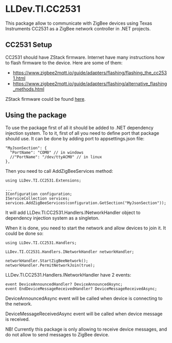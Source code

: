# LLDev.TI.CC2531
This package allow to communicate with ZigBee devices using Texas Instruments CC2531 as a ZigBee network controller in .NET projects.

## CC2531 Setup
CC2531 should have ZStack firmware. Internet have many instructions how to flash firmware to the device. Here are some of them:
- https://www.zigbee2mqtt.io/guide/adapters/flashing/flashing_the_cc2531.html
- https://www.zigbee2mqtt.io/guide/adapters/flashing/alternative_flashing_methods.html

ZStack firmware could be found [here](https://github.com/Koenkk/Z-Stack-firmware).

## Using the package
To use the package first of all it should be added to .NET dependency injection system. To to it, first of all you need to define port that package should use. It can be done by adding port to appsettings.json file:

```
"MyJsonSection": {
  "PortName": "COM0" // in windows
  //"PortName": "/dev/ttyACM0" // in linux
},
```

Then you need to call AddZigBeeServices method:

```
using LLDev.TI.CC2531.Extensions;

...
IConfiguration configuration;
IServiceCollection services;
services.AddZigBeeServices(configuration.GetSection("MyJsonSection"));
```

It will add LLDev.TI.CC2531.Handlers.INetworkHandler object to dependency injection system as a singleton.

When it is done, you need to start the network and allow devices to join it. It could be done so:

```
using LLDev.TI.CC2531.Handlers;

LLDev.TI.CC2531.Handlers.INetworkHandler networkHandler;

networkHandler.StartZigBeeNetwork();
networkHandler.PermitNetworkJoin(true);
```

LLDev.TI.CC2531.Handlers.INetworkHandler have 2 events:

```
event DeviceAnnouncedHandler? DeviceAnnouncedAsync;
event EndDeviceMessageReceivedHandler? DeviceMessageReceivedAsync;
```

DeviceAnnouncedAsync event will be called when device is connecting to the network.

DeviceMessageReceivedAsync event will be called when device message is received.

NB! Currently this package is only allowing to receive device messages, and do not allow to send messages to ZigBee device.